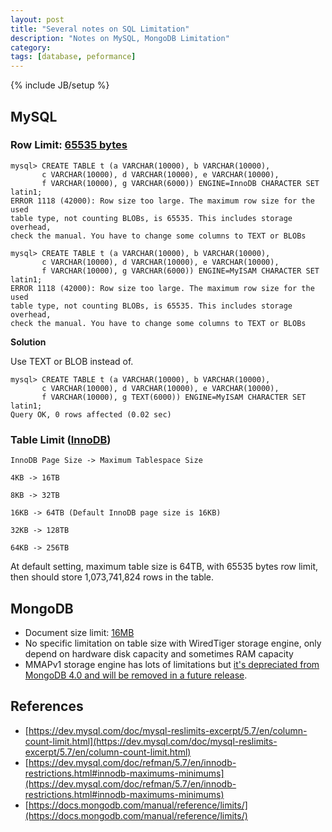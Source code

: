 ```yaml
---
layout: post
title: "Several notes on SQL Limitation"
description: "Notes on MySQL, MongoDB Limitation"
category: 
tags: [database, peformance]
---
```

{% include JB/setup %}

## MySQL
### Row Limit: [65535 bytes](https://dev.mysql.com/doc/mysql-reslimits-excerpt/5.7/en/column-count-limit.html)

```
mysql> CREATE TABLE t (a VARCHAR(10000), b VARCHAR(10000),
       c VARCHAR(10000), d VARCHAR(10000), e VARCHAR(10000),
       f VARCHAR(10000), g VARCHAR(6000)) ENGINE=InnoDB CHARACTER SET latin1;
ERROR 1118 (42000): Row size too large. The maximum row size for the used 
table type, not counting BLOBs, is 65535. This includes storage overhead, 
check the manual. You have to change some columns to TEXT or BLOBs
```
```
mysql> CREATE TABLE t (a VARCHAR(10000), b VARCHAR(10000),
       c VARCHAR(10000), d VARCHAR(10000), e VARCHAR(10000),
       f VARCHAR(10000), g VARCHAR(6000)) ENGINE=MyISAM CHARACTER SET latin1;
ERROR 1118 (42000): Row size too large. The maximum row size for the used 
table type, not counting BLOBs, is 65535. This includes storage overhead, 
check the manual. You have to change some columns to TEXT or BLOBs
```

**Solution**

Use TEXT or BLOB instead of.
```
mysql> CREATE TABLE t (a VARCHAR(10000), b VARCHAR(10000),
       c VARCHAR(10000), d VARCHAR(10000), e VARCHAR(10000),
       f VARCHAR(10000), g TEXT(6000)) ENGINE=MyISAM CHARACTER SET latin1;
Query OK, 0 rows affected (0.02 sec)
```

### Table Limit ([InnoDB](https://dev.mysql.com/doc/refman/5.7/en/innodb-restrictions.html#innodb-maximums-minimums))

    InnoDB Page Size ->	Maximum Tablespace Size

    4KB -> 16TB

    8KB -> 32TB

    16KB ->	64TB (Default InnoDB page size is 16KB)

    32KB ->	128TB

    64KB ->	256TB 


At default setting, maximum table size is 64TB, with 65535 bytes row limit, then should store 1,073,741,824 rows in the table.

## MongoDB
- Document size limit: [16MB](https://docs.mongodb.com/manual/reference/limits/#bson-documents)
- No specific limitation on table size with WiredTiger storage engine, only depend on hardware disk capacity and sometimes RAM capacity
- MMAPv1 storage engine has lots of limitations but [it's depreciated from MongoDB 4.0 and will be removed in a future release](https://docs.mongodb.com/manual/core/mmapv1/).

## References
- [https://dev.mysql.com/doc/mysql-reslimits-excerpt/5.7/en/column-count-limit.html](https://dev.mysql.com/doc/mysql-reslimits-excerpt/5.7/en/column-count-limit.html)
- [https://dev.mysql.com/doc/refman/5.7/en/innodb-restrictions.html#innodb-maximums-minimums](https://dev.mysql.com/doc/refman/5.7/en/innodb-restrictions.html#innodb-maximums-minimums)
- [https://docs.mongodb.com/manual/reference/limits/](https://docs.mongodb.com/manual/reference/limits/)